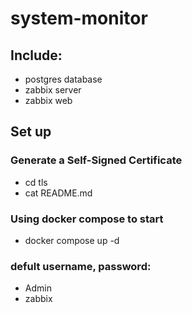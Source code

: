 # system-monitor

## Include:

- postgres database
- zabbix server
- zabbix web

## Set up

### Generate a Self-Signed Certificate

- cd tls
- cat README.md

### Using docker compose to start

- docker compose up -d

### defult username, password:

- Admin
- zabbix
